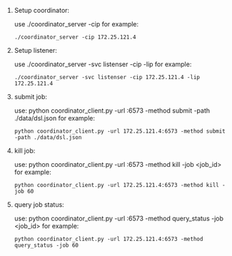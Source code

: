 


1. Setup coordinator:
    
    use ./coordinator_server -cip <ip address>
    for example: 
    
    ```
    ./coordinator_server -cip 172.25.121.4
    ```


2. Setup listener:
    
    use ./coordinator_server -svc listenser -cip <ip address of coordinator> -lip <ip address of listener>
    for example: 
    
    ```
    ./coordinator_server -svc listenser -cip 172.25.121.4 -lip 172.25.121.4
    ```

3. submit job:
    
    use: python coordinator_client.py -url <ip address of coordinator>:6573 -method submit -path ./data/dsl.json
    for example: 
    
    ```
    python coordinator_client.py -url 172.25.121.4:6573 -method submit -path ./data/dsl.json
    ```


4. kill job:
    
    use: python coordinator_client.py -url <ip address of coordinator>:6573 -method kill -job <job_id>
    for example: 
    
    ```
    python coordinator_client.py -url 172.25.121.4:6573 -method kill -job 60
    ```

5. query job status:
    
    use: python coordinator_client.py -url <ip address of coordinator>:6573 -method query_status -job <job_id>
    for example: 
    
    ```
    python coordinator_client.py -url 172.25.121.4:6573 -method query_status -job 60
    ```


